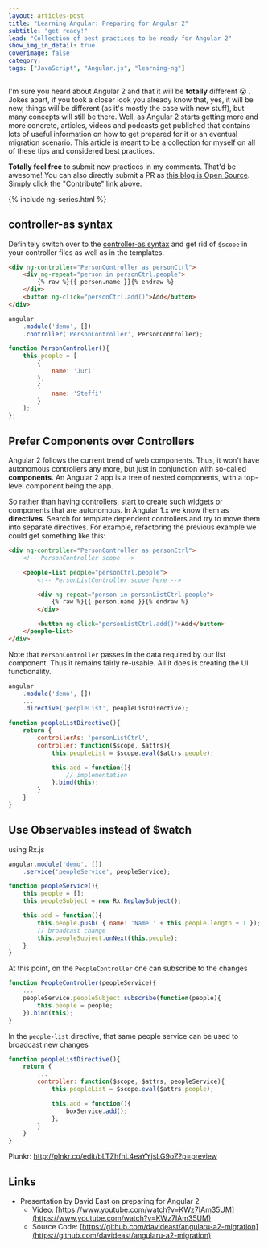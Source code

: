 ```yaml
---
layout: articles-post
title: "Learning Angular: Preparing for Angular 2"
subtitle: "get ready!"
lead: "Collection of best practices to be ready for Angular 2"
show_img_in_detail: true
coverimage: false
category:
tags: ["JavaScript", "Angular.js", "learning-ng"]
---
```


I'm sure you heard about Angular 2 and that it will be **totally** different :open_mouth: . Jokes apart, if you took a closer look you already know that, yes, it will be new, things will be different (as it's mostly the case with new stuff), but many concepts will still be there. Well, as Angular 2 starts getting more and more concrete, articles, videos and podcasts get published that contains lots of useful information on how to get prepared for it or an eventual migration scenario. This article is meant to be a collection for myself on all of these tips and considered best practices.

**Totally feel free** to submit new practices in my comments. That'd be awesome! You can also directly submit a PR as [this blog is Open Source](https://github.com/juristr/juristr.github.com). Simply click the "Contribute" link above.

{% include ng-series.html %}

## controller-as syntax

Definitely switch over to the [controller-as syntax](https://github.com/johnpapa/angular-styleguide#controllers) and get rid of `$scope` in your controller files as well as in the templates.

```html
<div ng-controller="PersonController as personCtrl">
    <div ng-repeat="person in personCtrl.people">
        {% raw %}{{ person.name }}{% endraw %}
    </div>
    <button ng-click="personCtrl.add()">Add</button>
</div>
```

```javascript
angular
    .module('demo', [])
    .controller('PersonController', PersonController);

function PersonController(){
    this.people = [
        {
            name: 'Juri'
        },
        {
            name: 'Steffi'
        }        
    ];
};
```

## Prefer Components over Controllers

Angular 2 follows the current trend of web components. Thus, it won't have autonomous controllers any more, but just in conjunction with so-called **components**. An Angular 2 app is a tree of nested components, with a top-level component being the app.

So rather than having controllers, start to create such widgets or components that are autonomous. In Angular 1.x we know them as **directives**. Search for template dependent controllers and try to move them into separate directives. For example, refactoring the previous example we could get something like this:

```html
<div ng-controller="PersonController as personCtrl">
    <!-- PersonController scope --> 

    <people-list people="personCtrl.people">
        <!-- PersonListController scope here -->

        <div ng-repeat="person in personListCtrl.people">
            {% raw %}{{ person.name }}{% endraw %}
        </div>

        <button ng-click="personListCtrl.add()">Add</button>
    </people-list>
</div>
```

Note that `PersonController` passes in the data required by our list component. Thus it remains fairly re-usable. All it does is creating the UI functionality.

```javascript
angular
    .module('demo', [])
    ...
    .directive('peopleList', peopleListDirective);

function peopleListDirective(){
    return {
        controllerAs: 'personListCtrl',
        controller: function($scope, $attrs){
            this.peopleList = $scope.eval($attrs.people);

            this.add = function(){
                // implementation
            }.bind(this);
        }
    }
}
```

## Use Observables instead of $watch

using Rx.js

```javascript
angular.module('demo', [])
    .service('peopleService', peopleService);

function peopleService(){
    this.people = [];
    this.peopleSubject = new Rx.ReplaySubject();

    this.add = function(){
        this.people.push( { name: 'Name ' + this.people.length + 1 });
        // broadcast change
        this.peopleSubject.onNext(this.people);
    }
}
```

At this point, on the `PeopleController` one can subscribe to the changes

```javascript
function PeopleController(peopleService){
    ...
    peopleService.peopleSubject.subscribe(function(people){
        this.people = people;
    }).bind(this);
}
```

In the `people-list` directive, that same people service can be used to broadcast new changes

```javascript
function peopleListDirective(){
    return {
        ...
        controller: function($scope, $attrs, peopleService){
            this.peopleList = $scope.eval($attrs.people);

            this.add = function(){
                boxService.add();
            };
        }
    }
}
```

Plunkr: http://plnkr.co/edit/bLTZhfhL4eaYYjsLG9oZ?p=preview

## Links

- Presentation by David East on preparing for Angular 2
  - Video: [https://www.youtube.com/watch?v=KWz7IAm35UM](https://www.youtube.com/watch?v=KWz7IAm35UM)
  - Source Code: [https://github.com/davideast/angularu-a2-migration](https://github.com/davideast/angularu-a2-migration)